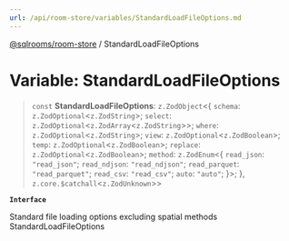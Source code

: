 ```yaml
---
url: /api/room-store/variables/StandardLoadFileOptions.md
---
```

[@sqlrooms/room-store](../index.md) / StandardLoadFileOptions

# Variable: StandardLoadFileOptions

> `const` **StandardLoadFileOptions**: `z.ZodObject`<{ `schema`: `z.ZodOptional`<`z.ZodString`>; `select`: `z.ZodOptional`<`z.ZodArray`<`z.ZodString`>>; `where`: `z.ZodOptional`<`z.ZodString`>; `view`: `z.ZodOptional`<`z.ZodBoolean`>; `temp`: `z.ZodOptional`<`z.ZodBoolean`>; `replace`: `z.ZodOptional`<`z.ZodBoolean`>; `method`: `z.ZodEnum`<{ `read_json`: `"read_json"`; `read_ndjson`: `"read_ndjson"`; `read_parquet`: `"read_parquet"`; `read_csv`: `"read_csv"`; `auto`: `"auto"`; }>; }, `z.core.$catchall`<`z.ZodUnknown`>>

**`Interface`**

Standard file loading options excluding spatial methods
StandardLoadFileOptions
